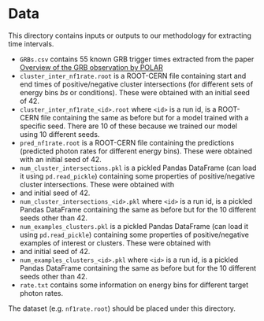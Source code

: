 # Data

This directory contains inputs or outputs to our methodology for extracting time intervals.

- `GRBs.csv` contains $55$ known GRB trigger times extracted from the paper [Overview of the GRB observation by POLAR](https://www.researchgate.net/profile/Yuanhao-Wang-8/publication/326811280_Overview_of_the_GRB_observation_by_POLAR/links/5cfe12c0a6fdccd1308f8b32/Overview-of-the-GRB-observation-by-POLAR.pdf)
- `cluster_inter_nf1rate.root` is a ROOT-CERN file containing start and end times of positive/negative cluster intersections (for different sets of energy bins $bs$ or conditions). These were obtained
with an initial seed of $42$.
- `cluster_inter_nf1rate_<id>.root` where `<id>` is a run id, is a ROOT-CERN file containing the same as before but for a model trained with a specific seed. There are $10$ of these because
we trained our model using $10$ different seeds.
- `pred_nf1rate.root` is a ROOT-CERN file containing the predictions (predicted photon rates for different energy bins). These were obtained
with an initial seed of $42$.
- `num_cluster_intersections.pkl` is a pickled Pandas DataFrame (can load it using `pd.read_pickle`) containing some properties of positive/negative cluster intersections. These were obtained with
- and initial seed of $42$.
- `num_cluster_intersections_<id>.pkl` where `<id>` is a run id, is a pickled Pandas DataFrame containing the same as before but for the $10$ different seeds other than $42$.
- `num_examples_clusters.pkl` is a pickled Pandas DataFrame (can load it using `pd.read_pickle`) containing some properties of positive/negative examples of interest or clusters. These were obtained with
- and initial seed of $42$.
- `num_examples_clusters_<id>.pkl` where `<id>` is a run id, is a pickled Pandas DataFrame containing the same as before but for the $10$ different seeds other than $42$.
- `rate.txt` contains some information on energy bins for different target photon rates.

The dataset (e.g. `nf1rate.root`) should be placed under this directory.

